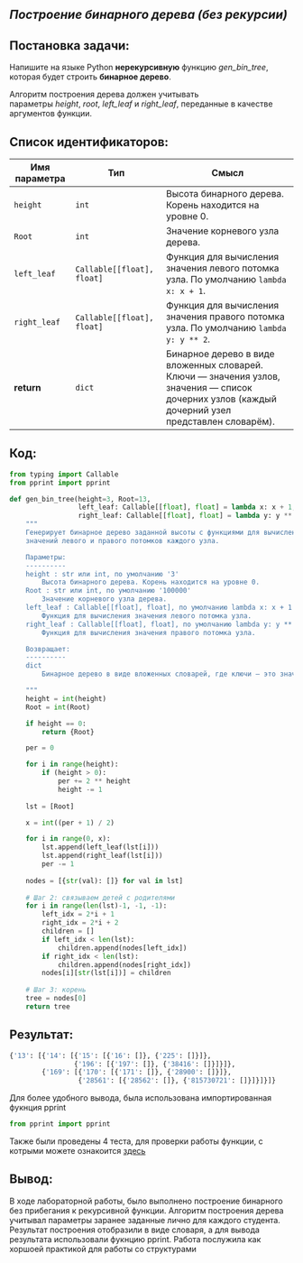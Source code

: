## *Построение бинарного дерева (без рекурсии)*

## **Постановка задачи:**
Напишите на языке Python **нерекурсивную** функцию _gen_bin_tree_, которая будет строить **бинарное дерево**.

Алгоритм построения дерева должен учитывать параметры _height_, _root_, _left_leaf_ и _right_leaf_, переданные в качестве аргументов функции.

## **Список идентификаторов:**

| Имя параметра | Тип                        | Смысл                                                                                                                                            |
| ------------- | -------------------------- | ------------------------------------------------------------------------------------------------------------------------------------------------ |
| `height`      | `int`                      | Высота бинарного дерева. Корень находится на уровне 0.                                                                                           |
| `Root`        | `int`                      | Значение корневого узла дерева.                                                                                                                  |
| `left_leaf`   | `Callable[[float], float]` | Функция для вычисления значения левого потомка узла. По умолчанию `lambda x: x + 1`.                                                             |
| `right_leaf`  | `Callable[[float], float]` | Функция для вычисления значения правого потомка узла. По умолчанию `lambda y: y ** 2`.                                                           |
| **return**    | `dict`                     | Бинарное дерево в виде вложенных словарей. Ключи — значения узлов, значения — список дочерних узлов (каждый дочерний узел представлен словарём). |
## **Код:**
```python
from typing import Callable
from pprint import pprint

def gen_bin_tree(height=3, Root=13,
                 left_leaf: Callable[[float], float] = lambda x: x + 1,
                 right_leaf: Callable[[float], float] = lambda y: y ** 2):
    """
    Генерирует бинарное дерево заданной высоты с функциями для вычисления
    значений левого и правого потомков каждого узла.

    Параметры:
    ----------
    height : str или int, по умолчанию '3'
        Высота бинарного дерева. Корень находится на уровне 0.
    Root : str или int, по умолчанию '100000'
        Значение корневого узла дерева.
    left_leaf : Callable[[float], float], по умолчанию lambda x: x + 1
        Функция для вычисления значения левого потомка узла.
    right_leaf : Callable[[float], float], по умолчанию lambda y: y ** 2
        Функция для вычисления значения правого потомка узла.

    Возвращает:
    ----------
    dict
        Бинарное дерево в виде вложенных словарей, где ключи — это значения узлов, а значения — список дочерних узлов (каждый дочерний узел также представлен словарем).

    """
    height = int(height)
    Root = int(Root)

    if height == 0:
        return {Root}

    per = 0

    for i in range(height):
        if (height > 0):
            per += 2 ** height
            height -= 1
            
    lst = [Root]

    x = int((per + 1) / 2)

    for i in range(0, x):
        lst.append(left_leaf(lst[i]))
        lst.append(right_leaf(lst[i]))
        per -= 1
        
    nodes = [{str(val): []} for val in lst]
    
    # Шаг 2: связываем детей с родителями
    for i in range(len(lst)-1, -1, -1):
        left_idx = 2*i + 1
        right_idx = 2*i + 2
        children = []
        if left_idx < len(lst):
            children.append(nodes[left_idx])
        if right_idx < len(lst):
            children.append(nodes[right_idx])
        nodes[i][str(lst[i])] = children
        
    # Шаг 3: корень
    tree = nodes[0]
    return tree
```

## **Результат:**
```python
{'13': [{'14': [{'15': [{'16': []}, {'225': []}]},
                {'196': [{'197': []}, {'38416': []}]}]},
        {'169': [{'170': [{'171': []}, {'28900': []}]},
                 {'28561': [{'28562': []}, {'815730721': []}]}]}]}
```

Для более удобного вывода, была использована импортированная фукнция pprint
```python
from pprint import pprint
```

Также были проведены 4 теста, для проверки работы функции, с котрыми можете ознакоится [здесь]()
## **Вывод:**
В ходе лабораторной работы, было выполнено построение бинарного без прибегания к рекурсивной функции. Алгоритм построения дерева учитывал параметры заранее заданные лично для каждого студента. Результат построения отобразили в виде словаря, а для вывода результата использовали фукнцию pprint. Работа послужила как хоршоей практикой для работы со структурами
